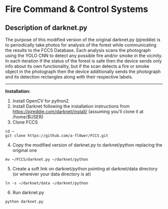 Fire Command & Control Systems
===


Description of darknet.py
---


The purpose of this modified version of the original darknet.py (pjreddie) is to
periodically take photos for analysis of the forest while communicating the
results to the FCCS Database. Each analysis scans the photograph using the YOLO
CNN to detect any possible fire and/or smoke in the vicinity. In each iteration
if the status of the forest is safe then the device sends only info about its
own functionality, but if the scan detects a fire or smoke object in the
photograph then the device additionally sends the photograph and its detection
rectangles along with their respective labels.


---

**Installation:**

1. Install OpenCV for python2
2. Install Darknet following the installation instructions from https://pjreddie.com/darknet/install/ (assuming you'll clone it at /home/$USER)
3. Clone FCCS
```
cd ~
git clone https://github.com/a-fl0wer/FCCS.git
```
4. Copy the modified version of darknet.py to darknet/python replacing the
original one
```
mv ~/FCCS/darknet.py ~/darknet/python
```
5. Create a soft link on darknet/python pointing at darknet/data directory (or
wherever your data directory is at)
```
ln -s ~/darknet/data ~/darknet/python
```
6. Run darknet.py
```
python darknet.py
```
